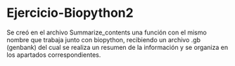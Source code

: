 # Ejercicio-Biopython2
Se creó en el archivo Summarize_contents una función con el mismo nombre que trabaja junto con biopython, recibiendo un archivo .gb (genbank) del cual se realiza un resumen de la información y se organiza en los apartados correspondientes. 
